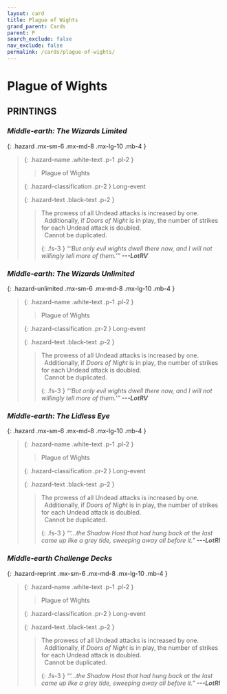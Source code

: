 ```yaml
---
layout: card
title: Plague of Wights
grand_parent: Cards
parent: P
search_exclude: false
nav_exclude: false
permalink: /cards/plague-of-wights/
---
```


# Plague of Wights


## PRINTINGS


### _Middle-earth: The Wizards Limited_

{: .hazard .mx-sm-6 .mx-md-8 .mx-lg-10 .mb-4 }
> {: .hazard-name .white-text .p-1 .pl-2 }
> > <div class="hazard-mp"></div>
> > <div class="card-name">Plague of Wights</div>
>
> {: .hazard-classification .pr-2 }
> Long-event
>
> {: .hazard-text .black-text .p-2 }
> > The prowess of all Undead attacks is increased by one. <br>&ensp;Additionally, if _Doors of Night_ is in play, the number of strikes for each Undead attack is doubled. <br>&ensp;Cannot be duplicated. 
> > 
> > {: .fs-3 } 
> > _“‘But only evil wights dwell there now, and I will not willingly tell more of them.’”_ ***---&#65279;LotRV*** 
>



### _Middle-earth: The Wizards Unlimited_

{: .hazard-unlimited .mx-sm-6 .mx-md-8 .mx-lg-10 .mb-4 }
> {: .hazard-name .white-text .p-1 .pl-2 }
> > <div class="hazard-mp"></div>
> > <div class="card-name">Plague of Wights</div>
>
> {: .hazard-classification .pr-2 }
> Long-event
>
> {: .hazard-text .black-text .p-2 }
> > The prowess of all Undead attacks is increased by one. <br>&ensp;Additionally, if _Doors of Night_ is in play, the number of strikes for each Undead attack is doubled. <br>&ensp;Cannot be duplicated. 
> > 
> > {: .fs-3 } 
> > _“‘But only evil wights dwell there now, and I will not willingly tell more of them.’”_ ***---&#65279;LotRV*** 
>

### _Middle-earth: The Lidless Eye_

{: .hazard .mx-sm-6 .mx-md-8 .mx-lg-10 .mb-4 }
> {: .hazard-name .white-text .p-1 .pl-2 }
> > <div class="hazard-mp"></div>
> > <div class="card-name">Plague of Wights</div>
>
> {: .hazard-classification .pr-2 }
> Long-event
>
> {: .hazard-text .black-text .p-2 }
> > The prowess of all Undead attacks is increased by one. <br>&ensp;Additionally, if _Doors of Night_ is in play, the number of strikes for each Undead attack is doubled. <br>&ensp;Cannot be duplicated. 
> > 
> > {: .fs-3 } 
> > _“‘...the Shadow Host that had hung back at the last came up like a grey tide, sweeping away all before it."_ ***---&#65279;LotRI*** 
>



### _Middle-earth Challenge Decks_

{: .hazard-reprint .mx-sm-6 .mx-md-8 .mx-lg-10 .mb-4 }
> {: .hazard-name .white-text .p-1 .pl-2 }
> > <div class="hazard-mp"></div>
> > <div class="card-name">Plague of Wights</div>
>
> {: .hazard-classification .pr-2 }
> Long-event
>
> {: .hazard-text .black-text .p-2 }
> > The prowess of all Undead attacks is increased by one. <br>&ensp;Additionally, if _Doors of Night_ is in play, the number of strikes for each Undead attack is doubled. <br>&ensp;Cannot be duplicated. 
> > 
> > {: .fs-3 } 
> > _“‘...the Shadow Host that had hung back at the last came up like a grey tide, sweeping away all before it."_ ***---&#65279;LotRI*** 
>
